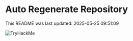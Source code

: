 # Auto Regenerate Repository

This README was last updated: 2025-05-25 09:51:09

 ![TryHackMe](https://tryhackme.com/badge/533634)